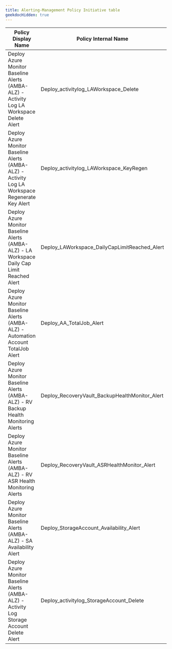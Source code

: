 ```yaml
---
title: Alerting-Management Policy Initiative table
geekdocHidden: true
---
```


| Policy Display Name | Policy Internal Name | Policy Reference ID | Policy code (JSON) | Default policy effect |
| ------------------- | -------------------- |-------------------- | ------------------ | --------------------- |
| Deploy Azure Monitor Baseline Alerts (AMBA-ALZ) - Activity Log LA Workspace Delete Alert | Deploy_activitylog_LAWorkspace_Delete | ALZ_activityLAWDelete | [Deploy-ActivityLog-LAWorkspace-Del.json](../../../../services/OperationalInsights/workspaces/Deploy-ActivityLog-LAWorkspace-Del.json) | deployIfNotExists |
| Deploy Azure Monitor Baseline Alerts (AMBA-ALZ) - Activity Log LA Workspace Regenerate Key Alert | Deploy_activitylog_LAWorkspace_KeyRegen | ALZ_activityLAWKeyRegen | [Deploy-ActivityLog-LAWorkspace-KeyRegen.json](../../../../services/OperationalInsights/workspaces/Deploy-ActivityLog-LAWorkspace-KeyRegen.json) | deployIfNotExists |
| Deploy Azure Monitor Baseline Alerts (AMBA-ALZ) - LA Workspace Daily Cap Limit Reached Alert | Deploy_LAWorkspace_DailyCapLimitReached_Alert | ALZ_LAWorkspaceDailyCapLimitReached | [Deploy-LAWorkspace-DailyCapLimitReached-Alert.json](../../../../services/OperationalInsights/workspaces/Deploy-LAWorkspace-DailyCapLimitReached-Alert.json) | deployIfNotExists |
| Deploy Azure Monitor Baseline Alerts (AMBA-ALZ) - Automation Account TotalJob Alert | Deploy_AA_TotalJob_Alert | ALZ_AATotalJob | [Deploy-AA-TotalJob-Alert.json](../../../../services/Automation/automationAccounts/Deploy-AA-TotalJob-Alert.json) | deployIfNotExists |
| Deploy Azure Monitor Baseline Alerts (AMBA-ALZ) - RV Backup Health Monitoring Alerts | Deploy_RecoveryVault_BackupHealthMonitor_Alert | ALZ_RVBackupHealth | [Modify-RSV-BackupHealth-Alert.json](../../../../services/RecoveryServices/vaults/Modify-RSV-BackupHealth-Alert.json) | modify |
| Deploy Azure Monitor Baseline Alerts (AMBA-ALZ) - RV ASR Health Monitoring Alerts | Deploy_RecoveryVault_ASRHealthMonitor_Alert | ALZ_RVASRHealthMonitor | [Modify-RSV-ASRHealth-Alert.json](../../../../services/RecoveryServices/vaults/Modify-RSV-ASRHealth-Alert.json) | modify |
| Deploy Azure Monitor Baseline Alerts (AMBA-ALZ) - SA Availability Alert | Deploy_StorageAccount_Availability_Alert | ALZ_StorageAccountAvailability | [Deploy-SA-Availability-Alert.json](../../../../services/Storage/storageAccounts/Deploy-SA-Availability-Alert.json) | deployIfNotExists |
| Deploy Azure Monitor Baseline Alerts (AMBA-ALZ) - Activity Log Storage Account Delete Alert | Deploy_activitylog_StorageAccount_Delete | ALZ_activitySADelete | [Deploy-ActivityLog-SA-Delete-Alert.json](../../../../services/Storage/storageAccounts/Deploy-ActivityLog-SA-Delete-Alert.json) | deployIfNotExists |
